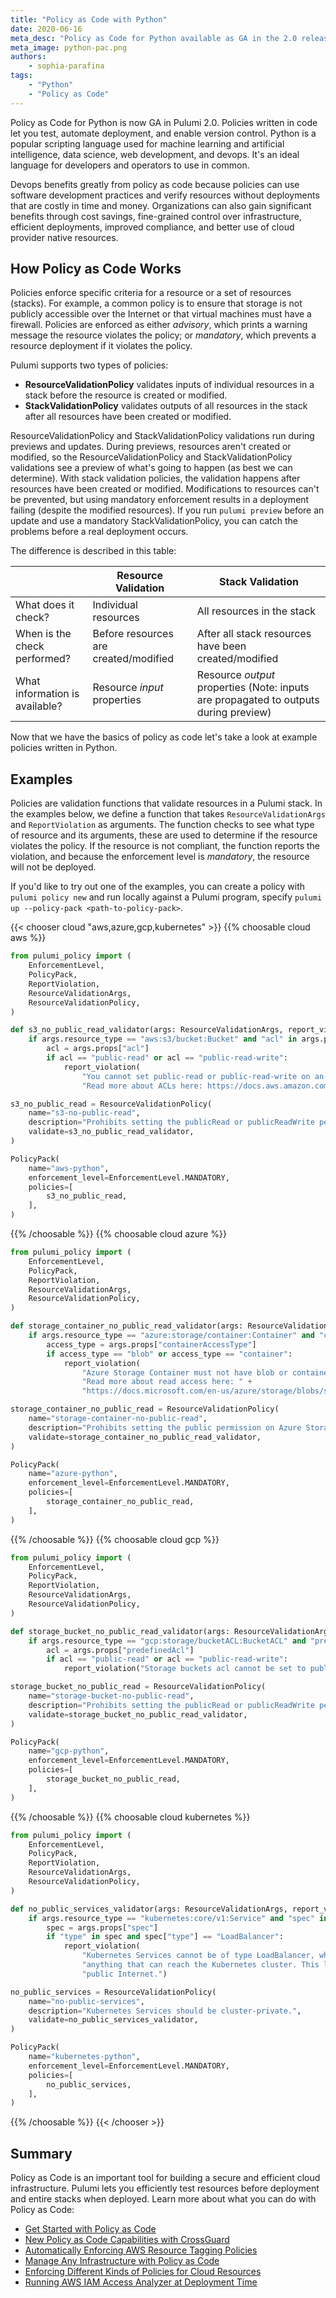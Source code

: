 ```yaml
---
title: "Policy as Code with Python"
date: 2020-06-16
meta_desc: "Policy as Code for Python available as GA in the 2.0 release."
meta_image: python-pac.png
authors:
    - sophia-parafina
tags:
    - "Python"
    - "Policy as Code"
---
```


Policy as Code for Python is now GA in Pulumi 2.0. Policies written in code let you test, automate deployment, and enable version control. Python is a popular scripting language used for machine learning and artificial intelligence, data science, web development, and devops. It's an ideal language for developers and operators to use in common.

<!--more-->

Devops benefits greatly from policy as code because policies can use software development practices and verify resources without deployments that are costly in time and money. Organizations can also gain significant benefits through cost savings, fine-grained control over infrastructure, efficient deployments, improved compliance, and better use of cloud provider native resources.

## How Policy as Code Works

Policies enforce specific criteria for a resource or a set of resources (stacks). For example, a common policy is to ensure that storage is not publicly accessible over the Internet or that virtual machines must have a firewall. Policies are enforced as either *advisory*, which prints a warning message the resource violates the policy; or
*mandatory*, which prevents a resource deployment if it violates the policy.

Pulumi supports two types of policies:

- **ResourceValidationPolicy** validates inputs of individual resources in a stack before the resource is created or modified.
- **StackValidationPolicy** validates outputs of all resources in the stack after all resources have been created or modified.

ResourceValidationPolicy and StackValidationPolicy validations run during previews and updates. During previews, resources aren't created or modified, so the ResourceValidationPolicy and StackValidationPolicy validations see a preview of what's going to happen (as best we can determine).
With stack validation policies, the validation happens after resources have been created or modified. Modifications to resources can't be prevented, but using mandatory enforcement results in a deployment failing (despite the modified resources). If you run `pulumi preview` before an update and use a mandatory StackValidationPolicy, you can catch the problems before a real deployment occurs.

The difference is described in this table:

|                                | Resource Validation                   | Stack Validation                                                                     |
|--------------------------------|---------------------------------------|--------------------------------------------------------------------------------------|
| What does it check?            | Individual resources                  | All resources in the stack                                                           |
| When is the check performed?   | Before resources are created/modified | After all stack resources have been created/modified                                 |
| What information is available? | Resource _input_ properties           | Resource _output_ properties (Note: inputs are propagated to outputs during preview) |

Now that we have the basics of policy as code let's take a look at example policies written in Python.

## Examples

Policies are validation functions that validate resources in a Pulumi stack. In the examples below, we define a function that takes `ResourceValidationArgs` and `ReportViolation` as arguments. The function checks to see what type of resource and its arguments, these are used to determine if the resource violates the policy. If the resource is not compliant, the function reports the violation, and because the enforcement level is *mandatory*, the resource will not be deployed.

If you'd like to try out one of the examples, you can create a policy with `pulumi policy new` and run locally against a Pulumi program, specify `pulumi up --policy-pack <path-to-policy-pack>`.

{{< chooser cloud "aws,azure,gcp,kubernetes" >}}
{{% choosable cloud aws %}}

```python
from pulumi_policy import (
    EnforcementLevel,
    PolicyPack,
    ReportViolation,
    ResourceValidationArgs,
    ResourceValidationPolicy,
)

def s3_no_public_read_validator(args: ResourceValidationArgs, report_violation: ReportViolation):
    if args.resource_type == "aws:s3/bucket:Bucket" and "acl" in args.props:
        acl = args.props["acl"]
        if acl == "public-read" or acl == "public-read-write":
            report_violation(
                "You cannot set public-read or public-read-write on an S3 bucket. " +
                "Read more about ACLs here: https://docs.aws.amazon.com/AmazonS3/latest/dev/acl-overview.html")

s3_no_public_read = ResourceValidationPolicy(
    name="s3-no-public-read",
    description="Prohibits setting the publicRead or publicReadWrite permission on AWS S3 buckets.",
    validate=s3_no_public_read_validator,
)

PolicyPack(
    name="aws-python",
    enforcement_level=EnforcementLevel.MANDATORY,
    policies=[
        s3_no_public_read,
    ],
)
```

{{% /choosable %}}
{{% choosable cloud azure %}}

```python
from pulumi_policy import (
    EnforcementLevel,
    PolicyPack,
    ReportViolation,
    ResourceValidationArgs,
    ResourceValidationPolicy,
)

def storage_container_no_public_read_validator(args: ResourceValidationArgs, report_violation: ReportViolation):
    if args.resource_type == "azure:storage/container:Container" and "containerAccessType" in args.props:
        access_type = args.props["containerAccessType"]
        if access_type == "blob" or access_type == "container":
            report_violation(
                "Azure Storage Container must not have blob or container access set. " +
                "Read more about read access here: " +
                "https://docs.microsoft.com/en-us/azure/storage/blobs/storage-manage-access-to-resources")

storage_container_no_public_read = ResourceValidationPolicy(
    name="storage-container-no-public-read",
    description="Prohibits setting the public permission on Azure Storage Blob Containers.",
    validate=storage_container_no_public_read_validator,
)

PolicyPack(
    name="azure-python",
    enforcement_level=EnforcementLevel.MANDATORY,
    policies=[
        storage_container_no_public_read,
    ],
)
```

{{% /choosable %}}
{{% choosable cloud gcp %}}

```python
from pulumi_policy import (
    EnforcementLevel,
    PolicyPack,
    ReportViolation,
    ResourceValidationArgs,
    ResourceValidationPolicy,
)

def storage_bucket_no_public_read_validator(args: ResourceValidationArgs, report_violation: ReportViolation):
    if args.resource_type == "gcp:storage/bucketACL:BucketACL" and "predefinedAcl" in args.props:
        acl = args.props["predefinedAcl"]
        if acl == "public-read" or acl == "public-read-write":
            report_violation("Storage buckets acl cannot be set to public-read or public-read-write.")

storage_bucket_no_public_read = ResourceValidationPolicy(
    name="storage-bucket-no-public-read",
    description="Prohibits setting the publicRead or publicReadWrite permission on GCP Storage buckets.",
    validate=storage_bucket_no_public_read_validator,
)

PolicyPack(
    name="gcp-python",
    enforcement_level=EnforcementLevel.MANDATORY,
    policies=[
        storage_bucket_no_public_read,
    ],
)
```

{{% /choosable %}}
{{% choosable cloud kubernetes %}}

```python
from pulumi_policy import (
    EnforcementLevel,
    PolicyPack,
    ReportViolation,
    ResourceValidationArgs,
    ResourceValidationPolicy,
)

def no_public_services_validator(args: ResourceValidationArgs, report_violation: ReportViolation):
    if args.resource_type == "kubernetes:core/v1:Service" and "spec" in args.props:
        spec = args.props["spec"]
        if "type" in spec and spec["type"] == "LoadBalancer":
            report_violation(
                "Kubernetes Services cannot be of type LoadBalancer, which are exposed to " +
                "anything that can reach the Kubernetes cluster. This likely including the " +
                "public Internet.")

no_public_services = ResourceValidationPolicy(
    name="no-public-services",
    description="Kubernetes Services should be cluster-private.",
    validate=no_public_services_validator,
)

PolicyPack(
    name="kubernetes-python",
    enforcement_level=EnforcementLevel.MANDATORY,
    policies=[
        no_public_services,
    ],
)
```

{{% /choosable %}}
{{< /chooser >}}

## Summary

Policy as Code is an important tool for building a secure and efficient cloud infrastructure. Pulumi lets you efficiently test resources before deployment and entire stacks when deployed. Learn more about what you can do with Policy as Code:

- [Get Started with Policy as Code](/docs/guides/crossguard/get-started/)
- [New Policy as Code Capabilities with CrossGuard](/blog/crossguard-2-0/)
- [Automatically Enforcing AWS Resource Tagging Policies](/blog/automatically-enforcing-aws-resource-tagging-policies/)
- [Manage Any Infrastructure with Policy as Code](/blog/manage-infrastructure-with-pac/)
- [Enforcing Different Kinds of Policies for Cloud Resources](/blog/enforcing-different-kinds-of-policies-for-cloud-resources/)
- [Running AWS IAM Access Analyzer at Deployment Time](/blog/aws-iam-access-analyzer-and-crossguard/)
